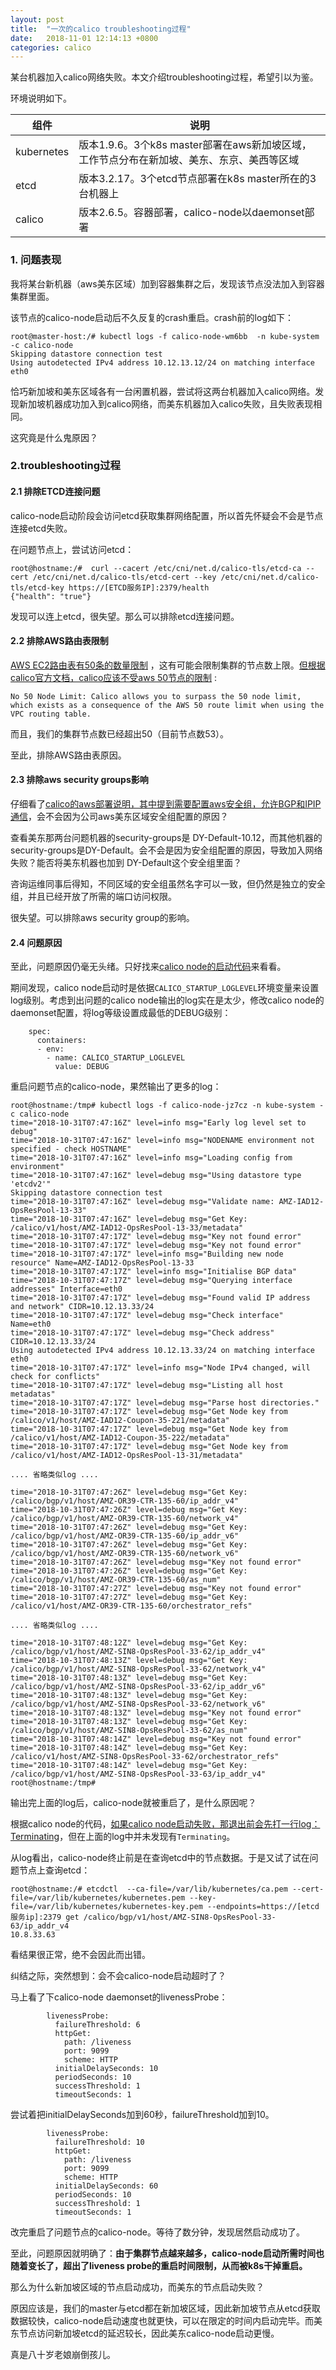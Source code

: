 ```yaml
---
layout: post
title:  "一次的calico troubleshooting过程"
date:   2018-11-01 12:14:13 +0800
categories: calico
---
```


某台机器加入calico网络失败。本文介绍troubleshooting过程，希望引以为鉴。

环境说明如下。

| 组件         | 说明                                       |
| ---------- | ---------------------------------------- |
| kubernetes | 版本1.9.6。3个k8s master部署在aws新加坡区域，工作节点分布在新加坡、美东、东京、美西等区域 |
| etcd       | 版本3.2.17。3个etcd节点部署在k8s master所在的3台机器上   |
| calico     | 版本2.6.5。容器部署，calico-node以daemonset部署     |

 

### 1. 问题表现

我将某台新机器（aws美东区域）加到容器集群之后，发现该节点没法加入到容器集群里面。

该节点的calico-node启动后不久反复的crash重启。crash前的log如下：

```
root@master-host:/# kubectl logs -f calico-node-wm6bb  -n kube-system -c calico-node
Skipping datastore connection test
Using autodetected IPv4 address 10.12.13.12/24 on matching interface eth0
```

恰巧新加坡和美东区域各有一台闲置机器，尝试将这两台机器加入calico网络。发现新加坡机器成功加入到calico网络，而美东机器加入calico失败，且失败表现相同。

这究竟是什么鬼原因？



### 2.troubleshooting过程

#### 2.1 排除ETCD连接问题

calico-node启动阶段会访问etcd获取集群网络配置，所以首先怀疑会不会是节点连接etcd失败。

在问题节点上，尝试访问etcd：

```
root@hostname:/#  curl --cacert /etc/cni/net.d/calico-tls/etcd-ca --cert /etc/cni/net.d/calico-tls/etcd-cert --key /etc/cni/net.d/calico-tls/etcd-key https://[ETCD服务IP]:2379/health
{"health": "true"}
```

发现可以连上etcd，很失望。那么可以排除etcd连接问题。




#### 2.2 排除AWS路由表限制

[AWS EC2路由表有50条的数量限制](https://docs.aws.amazon.com/vpc/latest/userguide/amazon-vpc-limits.html#vpc-limits-route-tables) ，这有可能会限制集群的节点数上限。[但根据calico官方文档，calico应该不受aws 50节点的限制](https://docs.projectcalico.org/v3.2/reference/public-cloud/aws) :

```
No 50 Node Limit: Calico allows you to surpass the 50 node limit, which exists as a consequence of the AWS 50 route limit when using the VPC routing table.
```

而且，我们的集群节点数已经超出50（目前节点数53）。

至此，排除AWS路由表原因。



#### 2.3 排除aws security groups影响

仔细看了[calico的aws部署说明，其中提到需要配置aws安全组，允许BGP和IPIP通信](https://docs.projectcalico.org/v2.6/reference/public-cloud/aws)，会不会因为公司aws美东区域安全组配置的原因？

查看美东那两台问题机器的security-groups是 DY-Default-10.12，而其他机器的 security-groups是DY-Default。会不会是因为安全组配置的原因，导致加入网络失败？能否将美东机器也加到 DY-Default这个安全组里面？

咨询运维同事后得知，不同区域的安全组虽然名字可以一致，但仍然是独立的安全组，并且已经开放了所需的端口访问权限。

很失望。可以排除aws security group的影响。



#### 2.4 问题原因

至此，问题原因仍毫无头绪。只好找来[calico node的启动代码](https://github.com/projectcalico/node/blob/4db4e815e47885db77957e113a18269fa1ce0ffd/pkg/startup/startup.go#L233)来看看。

期间发现，calico node启动时是依据``CALICO_STARTUP_LOGLEVEL``环境变量来设置log级别。考虑到出问题的calico node输出的log实在是太少，修改calico node的daemonset配置，将log等级设置成最低的DEBUG级别：

```
    spec:
      containers:
      - env:
        - name: CALICO_STARTUP_LOGLEVEL
          value: DEBUG
```

重启问题节点的calico-node，果然输出了更多的log：

```
root@hostname:/tmp# kubectl logs -f calico-node-jz7cz -n kube-system -c calico-node 
time="2018-10-31T07:47:16Z" level=info msg="Early log level set to debug" 
time="2018-10-31T07:47:16Z" level=info msg="NODENAME environment not specified - check HOSTNAME" 
time="2018-10-31T07:47:16Z" level=info msg="Loading config from environment" 
time="2018-10-31T07:47:16Z" level=debug msg="Using datastore type 'etcdv2'" 
Skipping datastore connection test
time="2018-10-31T07:47:16Z" level=debug msg="Validate name: AMZ-IAD12-OpsResPool-13-33" 
time="2018-10-31T07:47:16Z" level=debug msg="Get Key: /calico/v1/host/AMZ-IAD12-OpsResPool-13-33/metadata" 
time="2018-10-31T07:47:17Z" level=debug msg="Key not found error" 
time="2018-10-31T07:47:17Z" level=debug msg="Key not found error" 
time="2018-10-31T07:47:17Z" level=info msg="Building new node resource" Name=AMZ-IAD12-OpsResPool-13-33 
time="2018-10-31T07:47:17Z" level=info msg="Initialise BGP data" 
time="2018-10-31T07:47:17Z" level=debug msg="Querying interface addresses" Interface=eth0 
time="2018-10-31T07:47:17Z" level=debug msg="Found valid IP address and network" CIDR=10.12.13.33/24 
time="2018-10-31T07:47:17Z" level=debug msg="Check interface" Name=eth0 
time="2018-10-31T07:47:17Z" level=debug msg="Check address" CIDR=10.12.13.33/24 
Using autodetected IPv4 address 10.12.13.33/24 on matching interface eth0
time="2018-10-31T07:47:17Z" level=info msg="Node IPv4 changed, will check for conflicts" 
time="2018-10-31T07:47:17Z" level=debug msg="Listing all host metadatas" 
time="2018-10-31T07:47:17Z" level=debug msg="Parse host directories." 
time="2018-10-31T07:47:17Z" level=debug msg="Get Node key from /calico/v1/host/AMZ-IAD12-Coupon-35-221/metadata" 
time="2018-10-31T07:47:17Z" level=debug msg="Get Node key from /calico/v1/host/AMZ-IAD12-Coupon-35-222/metadata" 
time="2018-10-31T07:47:17Z" level=debug msg="Get Node key from /calico/v1/host/AMZ-IAD12-OpsResPool-13-31/metadata" 

.... 省略类似log ....

time="2018-10-31T07:47:26Z" level=debug msg="Get Key: /calico/bgp/v1/host/AMZ-OR39-CTR-135-60/ip_addr_v4" 
time="2018-10-31T07:47:26Z" level=debug msg="Get Key: /calico/bgp/v1/host/AMZ-OR39-CTR-135-60/network_v4" 
time="2018-10-31T07:47:26Z" level=debug msg="Get Key: /calico/bgp/v1/host/AMZ-OR39-CTR-135-60/ip_addr_v6" 
time="2018-10-31T07:47:26Z" level=debug msg="Get Key: /calico/bgp/v1/host/AMZ-OR39-CTR-135-60/network_v6" 
time="2018-10-31T07:47:26Z" level=debug msg="Key not found error" 
time="2018-10-31T07:47:26Z" level=debug msg="Get Key: /calico/bgp/v1/host/AMZ-OR39-CTR-135-60/as_num" 
time="2018-10-31T07:47:27Z" level=debug msg="Key not found error" 
time="2018-10-31T07:47:27Z" level=debug msg="Get Key: /calico/v1/host/AMZ-OR39-CTR-135-60/orchestrator_refs" 

.... 省略类似log ....

time="2018-10-31T07:48:12Z" level=debug msg="Get Key: /calico/bgp/v1/host/AMZ-SIN8-OpsResPool-33-62/ip_addr_v4" 
time="2018-10-31T07:48:13Z" level=debug msg="Get Key: /calico/bgp/v1/host/AMZ-SIN8-OpsResPool-33-62/network_v4" 
time="2018-10-31T07:48:13Z" level=debug msg="Get Key: /calico/bgp/v1/host/AMZ-SIN8-OpsResPool-33-62/ip_addr_v6" 
time="2018-10-31T07:48:13Z" level=debug msg="Get Key: /calico/bgp/v1/host/AMZ-SIN8-OpsResPool-33-62/network_v6" 
time="2018-10-31T07:48:13Z" level=debug msg="Key not found error" 
time="2018-10-31T07:48:13Z" level=debug msg="Get Key: /calico/bgp/v1/host/AMZ-SIN8-OpsResPool-33-62/as_num" 
time="2018-10-31T07:48:14Z" level=debug msg="Key not found error" 
time="2018-10-31T07:48:14Z" level=debug msg="Get Key: /calico/v1/host/AMZ-SIN8-OpsResPool-33-62/orchestrator_refs" 
time="2018-10-31T07:48:14Z" level=debug msg="Get Key: /calico/bgp/v1/host/AMZ-SIN8-OpsResPool-33-63/ip_addr_v4" 
root@hostname:/tmp# 
```

输出完上面的log后，calico-node就被重启了，是什么原因呢？

根据calico node的代码，[如果calico node启动失败，那退出前会先打一行log：Terminating](https://github.com/projectcalico/node/blob/4db4e815e47885db77957e113a18269fa1ce0ffd/pkg/startup/startup.go#L1003)，但在上面的log中并未发现有``Terminating``。

从log看出，calico-node终止前是在查询etcd中的节点数据。于是又试了试在问题节点上查询etcd：

```
root@hostname:/# etcdctl  --ca-file=/var/lib/kubernetes/ca.pem --cert-file=/var/lib/kubernetes/kubernetes.pem --key-file=/var/lib/kubernetes/kubernetes-key.pem --endpoints=https://[etcd服务ip]:2379 get /calico/bgp/v1/host/AMZ-SIN8-OpsResPool-33-63/ip_addr_v4
10.8.33.63
```

看结果很正常，绝不会因此而出错。



纠结之际，突然想到：会不会calico-node启动超时了？

马上看了下calico-node daemonset的livenessProbe：

```
        livenessProbe:
          failureThreshold: 6
          httpGet:
            path: /liveness
            port: 9099
            scheme: HTTP
          initialDelaySeconds: 10
          periodSeconds: 10
          successThreshold: 1
          timeoutSeconds: 1
```

尝试着把initialDelaySeconds加到60秒，failureThreshold加到10。

```
        livenessProbe:
          failureThreshold: 10
          httpGet:
            path: /liveness
            port: 9099
            scheme: HTTP
          initialDelaySeconds: 60
          periodSeconds: 10
          successThreshold: 1
          timeoutSeconds: 1
```

改完重启了问题节点的calico-node。等待了数分钟，发现居然启动成功了。

至此，问题原因就明确了：**由于集群节点越来越多，calico-node启动所需时间也随着变长了，超出了liveness probe的重启时间限制，从而被k8s干掉重启。** 



那么为什么新加坡区域的节点启动成功，而美东的节点启动失败？

原因应该是，我们的master与etcd都在新加坡区域，因此新加坡节点从etcd获取数据较快，calico-node启动速度也就更快，可以在限定的时间内启动完毕。而美东节点访问新加坡etcd的延迟较长，因此美东calico-node启动更慢。

真是八十岁老娘崩倒孩儿。

